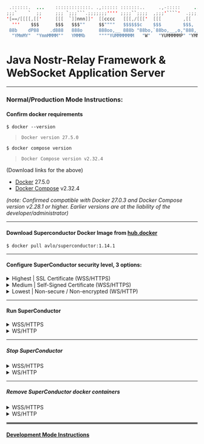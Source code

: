 ```java
 .::::::.  ...    :::::::::::::. .,:::::: :::::::..     .,-:::::     ...   :::.    :::.:::::::-.   ...    :::  .,-:::::::::::::::::   ...    :::::::..
;;;`    `  ;;     ;;; `;;;```.;;;;;;;'''' ;;;;``;;;;  ,;;;'````'  .;;;;;;;.`;;;;,  `;;; ;;,   `';, ;;     ;;;,;;;'````';;;;;;;;''''.;;;;;;;. ;;;;``;;;;
'[==/[[[[,[['     [[[  `]]nnn]]'  [[cccc   [[[,/[[['  [[[        ,[[     \[[,[[[[[. '[[ `[[     [[[['     [[[[[[            [[    ,[[     \[[,[[[,/[[['
  '''    $$$      $$$   $$$""     $$""""   $$$$$$c    $$$        $$$,     $$$$$$ "Y$c$$  $$,    $$$$      $$$$$$            $$    $$$,     $$$$$$$$$c
 88b    dP88    .d888   888o      888oo,__ 888b "88bo,`88bo,__,o,"888,_ _,88P888    Y88  888_,o8P'88    .d888`88bo,__,o,    88,   "888,_ _,88P888b "88bo,
  "YMmMY"  "YmmMMMM""   YMMMb     """"YUMMMMMMM   "W"   "YUMMMMMP" "YMMMMMP" MMM     YM  MMMMP"`   "YmmMMMM""  "YUMMMMMP"   MMM     "YMMMMMP" MMMM   "W"
```
# Java Nostr-Relay Framework & WebSocket Application Server

----

### Normal/Production Mode Instructions:
#### Confirm docker requirements

    $ docker --version
>     Docker version 27.5.0
    $ docker compose version
>     Docker Compose version v2.32.4

(Download links for the above)
- [Docker](https://hub.docker.com/_/docker) 27.5.0
- [Docker Compose](https://docs.docker.com/compose/install/) v2.32.4

_(note: Confirmed compatible with Docker 27.0.3 and Docker Compose version v2.28.1 or higher.  Earlier versions are at the liability of the developer/administrator)_

----

#### Download Superconductor Docker Image from [hub.docker](https://hub.docker.com/repository/docker/avlo/superconductor/tags)
    $ docker pull avlo/superconductor:1.14.1

----

#### Configure SuperConductor security level, 3 options:

<details>
  <summary>Highest | SSL Certificate (WSS/HTTPS)</summary>
  <ul>
    <li><a href="https://www.websitebuilderexpert.com/building-websites/how-to-get-an-ssl-certificate/">Obtain</a> an SSL certificate</li>
    <li><a href="https://www.baeldung.com/java-import-cer-certificate-into-keystore">Install</a> the certificate</li>
    <li>Download <a href="src/main/resources/application-prod_wss.properties.properties">application-prod_wss.properties</a> file & configure <a href="src/main/resources/application-prod_wss.properties.properties?plain=1#L6,8,L11-L15"> SSL settings</a></li>
    <li>Download <a href="superconductor/docker-compose-prod_wss.yml">docker-compose-prod_wss.yml</a> file <i>(and optionally <a href="superconductor/docker-compose-prod_wss.yml?plain=1#L10,32,L36-L37">edit relevant parameters</a> as applicable)</i></li>
  </ul>
</details>

<details>
  <summary>Medium | Self-Signed Certificate (WSS/HTTPS)</summary>
  <ul>
    <li><a href="https://www.baeldung.com/openssl-self-signed-cert">Create </a>a Self-Signed Certificate</li>
	<li><a href="https://www.baeldung.com/java-import-cer-certificate-into-keystore">Install</a> the certificate</li>
	<li>Download <a href="src/main/resources/application-prod_wss.properties.properties">application-prod_wss.properties</a> file & configure <a href="src/main/resources/application-prod_wss.properties.properties?plain=1#L6,8,L11-L15"> SSL settings</a></li>
    <li>Download <a href="superconductor/docker-compose-prod_wss.yml">docker-compose-prod_wss.yml</a> file <i>(and optionally <a href="superconductor/docker-compose-prod_wss.yml?plain=1#L10,32,L36-L37">edit relevant parameters</a> as applicable)</i></li>
  </ul>
</details> 

<details>
  <summary>Lowest | Non-secure / Non-encrypted (WS/HTTP)</summary>
  <ul>
    <li>Security-related configuration(s) not required</li>
    <li>Download <a href="superconductor/docker-compose-prod_ws.yml">docker-compose-prod_ws.yml</a> file <i>(and optionally <a href="superconductor/docker-compose-prod_ws.yml?plain=1#L10,32,L36-L37">edit relevant parameters</a> as applicable)</i></li>
  </ul>
</details>

----

#### Run SuperConductor

<details>
  <summary>WSS/HTTPS</summary>  

run without logging:

    docker compose -f superconductor/docker-compose-prod_wss.yml up 

run with container logging displayed to console:  

    docker compose -f superconductor/docker-compose-prod_wss.yml up --abort-on-container-failure --attach-dependencies

run with docker logging displayed to console:  

    docker compose -f superconductor/docker-compose-prod_wss.yml up -d && dcls | grep 'superconductor-app' | awk '{print $1}' | xargs docker logs -f
</details> 

<details>
  <summary>WS/HTTP</summary>  

run without logging:

    docker compose -f superconductor/docker-compose-prod_ws.yml up 

run with container logging displayed to console:

    docker compose -f superconductor/docker-compose-prod_ws.yml up --abort-on-container-failure --attach-dependencies

run with docker logging displayed to console:

    docker compose -f superconductor/docker-compose-prod_ws.yml up -d && dcls | grep 'superconductor-app' | awk '{print $1}' | xargs docker logs -f
</details> 

----

##### Stop SuperConductor

<details>
  <summary>WSS/HTTPS</summary>

    docker compose -f superconductor/docker-compose-prod_wss.yml stop superconductor superconductor-db
</details> 

<details>
  <summary>WS/HTTP</summary>  

    docker compose -f superconductor/docker-compose-prod_ws.yml stop superconductor superconductor-db
</details>

----  

##### Remove SuperConductor docker containers

<details>
  <summary>WSS/HTTPS</summary>

    docker compose -f superconductor/docker-compose-prod_wss.yml down --remove-orphans
</details> 

<details>
  <summary>WS/HTTP</summary>  

    docker compose -f superconductor/docker-compose-prod_ws.yml down --remove-orphans
</details>

<hr style="border:2px solid grey">

#### [Development Mode Instructions](DEVELOPMENT.md)

